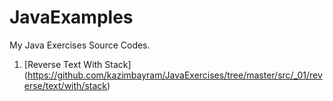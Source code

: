 # JavaExamples
My Java Exercises Source Codes.


1. [Reverse Text With Stack] (https://github.com/kazimbayram/JavaExercises/tree/master/src/_01/reverse/text/with/stack)
